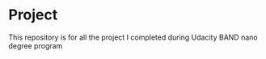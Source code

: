 # Project
This repository is for all the project I completed during Udacity BAND nano degree program